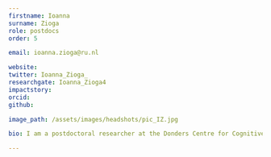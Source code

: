 ```yaml
---
firstname: Ioanna
surname: Zioga
role: postdocs
order: 5

email: ioanna.zioga@ru.nl

website:
twitter: Ioanna_Zioga_
researchgate: Ioanna_Zioga4
impactstory:
orcid:
github:

image_path: /assets/images/headshots/pic_IZ.jpg

bio: ﻿I am a postdoctoral researcher at the Donders Centre for Cognitive Neuroimaging co-mentored by Andrea E. Martin and Saskia Haegens, under the Language in Interaction project (https://www.languageininteraction.nl/BigQuestion5.html). I am interested to investigate lower-level brain mechanisms on higher-level functions, such as creativity, using MEG. My PhD research at Queen Mary University of London with Caroline Di Bernardi Luft focused on the neural correlates of learning and creativity in the domains of language semantics and artificial music grammars. Previously I completed my first postdoctoral position at Queen Mary University investigating brain-to-brain synchronization during EEG hyperscanning and eye-tracking.

---
```

